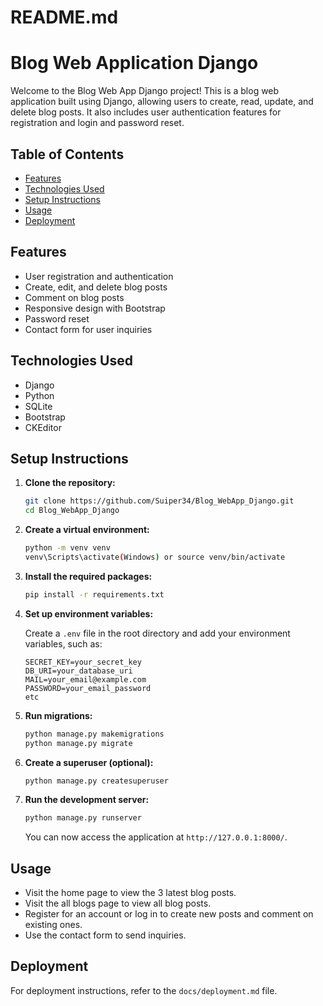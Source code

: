 # README.md

# Blog Web Application Django

Welcome to the Blog Web App Django project! This is a blog web application built using Django, allowing users to create, read, update, and delete blog posts. It also includes user authentication features for registration and login and password reset.

## Table of Contents

- [Features](#features)
- [Technologies Used](#technologies-used)
- [Setup Instructions](#setup-instructions)
- [Usage](#usage)
- [Deployment](#deployment)

## Features

- User registration and authentication
- Create, edit, and delete blog posts
- Comment on blog posts
- Responsive design with Bootstrap
- Password reset
- Contact form for user inquiries

## Technologies Used

- Django
- Python
- SQLite
- Bootstrap
- CKEditor

## Setup Instructions

1. **Clone the repository:**

   ```bash
   git clone https://github.com/Suiper34/Blog_WebApp_Django.git
   cd Blog_WebApp_Django
   ```

2. **Create a virtual environment:**

   ```bash
   python -m venv venv
   venv\Scripts\activate(Windows) or source venv/bin/activate
   ```

3. **Install the required packages:**

   ```bash
   pip install -r requirements.txt
   ```

4. **Set up environment variables:**

   Create a `.env` file in the root directory and add your environment variables, such as:

   ```
   SECRET_KEY=your_secret_key
   DB_URI=your_database_uri
   MAIL=your_email@example.com
   PASSWORD=your_email_password
   etc
   ```

5. **Run migrations:**

   ```bash
   python manage.py makemigrations
   python manage.py migrate
   ```

6. **Create a superuser (optional):**

   ```bash
   python manage.py createsuperuser
   ```

7. **Run the development server:**

   ```bash
   python manage.py runserver
   ```

   You can now access the application at `http://127.0.0.1:8000/`.

## Usage

- Visit the home page to view the 3 latest blog posts.
- Visit the all blogs page to view all blog posts.
- Register for an account or log in to create new posts and comment on existing ones.
- Use the contact form to send inquiries.

## Deployment

For deployment instructions, refer to the `docs/deployment.md` file.
